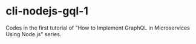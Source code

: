 # cli-nodejs-gql-1
Codes in the first tutorial of "How to Implement GraphQL in Microservices Using Node.js" series.
